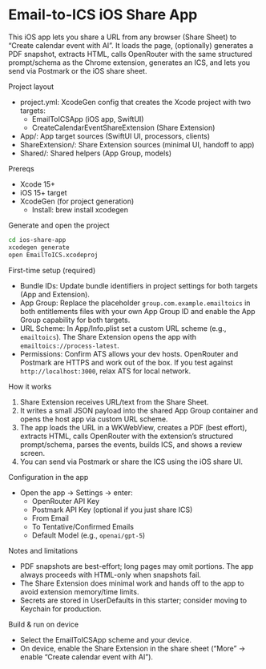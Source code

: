 Email-to-ICS iOS Share App
================================

This iOS app lets you share a URL from any browser (Share Sheet) to “Create calendar event with AI”. It loads the page, (optionally) generates a PDF snapshot, extracts HTML, calls OpenRouter with the same structured prompt/schema as the Chrome extension, generates an ICS, and lets you send via Postmark or the iOS share sheet.

Project layout
- project.yml: XcodeGen config that creates the Xcode project with two targets:
  - EmailToICSApp (iOS app, SwiftUI)
  - CreateCalendarEventShareExtension (Share Extension)
- App/: App target sources (SwiftUI UI, processors, clients)
- ShareExtension/: Share Extension sources (minimal UI, handoff to app)
- Shared/: Shared helpers (App Group, models)

Prereqs
- Xcode 15+
- iOS 15+ target
- XcodeGen (for project generation)
  - Install: brew install xcodegen

Generate and open the project
```bash
cd ios-share-app
xcodegen generate
open EmailToICS.xcodeproj
```

First-time setup (required)
- Bundle IDs: Update bundle identifiers in project settings for both targets (App and Extension).
- App Group: Replace the placeholder `group.com.example.emailtoics` in both entitlements files with your own App Group ID and enable the App Group capability for both targets.
- URL Scheme: In App/Info.plist set a custom URL scheme (e.g., `emailtoics`). The Share Extension opens the app with `emailtoics://process-latest`.
- Permissions: Confirm ATS allows your dev hosts. OpenRouter and Postmark are HTTPS and work out of the box. If you test against `http://localhost:3000`, relax ATS for local network.

How it works
1) Share Extension receives URL/text from the Share Sheet.
2) It writes a small JSON payload into the shared App Group container and opens the host app via custom URL scheme.
3) The app loads the URL in a WKWebView, creates a PDF (best effort), extracts HTML, calls OpenRouter with the extension’s structured prompt/schema, parses the events, builds ICS, and shows a review screen.
4) You can send via Postmark or share the ICS using the iOS share UI.

Configuration in the app
- Open the app → Settings → enter:
  - OpenRouter API Key
  - Postmark API Key (optional if you just share ICS)
  - From Email
  - To Tentative/Confirmed Emails
  - Default Model (e.g., `openai/gpt-5`)

Notes and limitations
- PDF snapshots are best-effort; long pages may omit portions. The app always proceeds with HTML-only when snapshots fail.
- The Share Extension does minimal work and hands off to the app to avoid extension memory/time limits.
- Secrets are stored in UserDefaults in this starter; consider moving to Keychain for production.

Build & run on device
- Select the EmailToICSApp scheme and your device.
- On device, enable the Share Extension in the share sheet (“More” → enable “Create calendar event with AI”).

